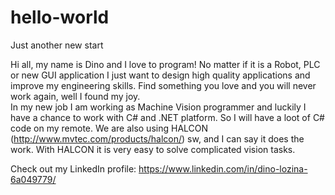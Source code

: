 # hello-world
Just another new start

Hi all, my name is Dino and I love to program! No matter if it is a Robot, PLC or new GUI application I just want to design high quality applications and improve my engineering skills.
Find something you love and you will never work again, well I found my joy.
\
In my new job I am working as Machine Vision programmer and luckily I have a chance to work with C# and .NET platform.
So I will have a loot of C# code on my remote. We are also using HALCON (http://www.mvtec.com/products/halcon/) sw, and I can say it does the work. With HALCON it is very easy to solve complicated vision tasks.

Check out my LinkedIn profile: https://www.linkedin.com/in/dino-lozina-6a049779/
